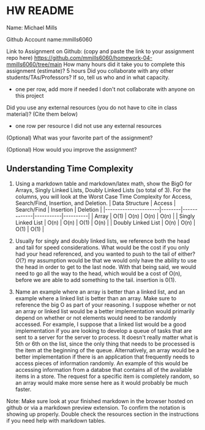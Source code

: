 # HW README

Name: Michael Mills

Github Account name:mmills6060 

Link to Assignment on Github: (copy and paste the link to your assignment repo here)
https://github.com/mmills6060/homework-04-mmills6060/tree/main
How many hours did it take you to complete this assignment (estimate)? 
5 hours
Did you collaborate with any other students/TAs/Professors? If so, tell us who and in what capacity.  
- one per row, add more if needed
I don't not collaborate with anyone on this project

Did you use any external resources (you do not have to cite in class material)? (Cite them below)  
- one row per resource
I did not use any external resources

(Optional) What was your favorite part of the assignment? 

(Optional) How would you improve the assignment? 

## Understanding Time Complexity

1. Using a markdown table and markdown/latex math, show the BigO for Arrays, Singly Linked Lists, Doubly Linked Lists (so total of 3). For the columns, you will look at the Worst Case Time Complexity for Access, Search/Find, Insertion, and Deletion. 
| Data Structure       | Access | Search/Find | Insertion | Deletion |
|----------------------|--------|-------------|-----------|----------|
| Array                | O(1)   | O(n)        | O(n)      | O(n)     |
| Singly Linked List   | O(n)   | O(n)        | O(1)      | O(n)     |
| Doubly Linked List   | O(n)   | O(n)        | O(1)      | O(1)     |

2. Usually for singly and doubly linked lists, we reference both the head and tail for speed considerations. What would be the cost if you only had your head referenced, and you wanted to push to the tail of either?  $O(?)$
my assumption would be that we would only have the ability to use the head in order to get to the last node. With that being said, we would need to go all the way to the head, which would be a cost of O(n), before we are able to add something to the tail. insertion is 0(1).
3. Name an example where an array is better than a linked list, and an example where a linked list is better than an array. Make sure to reference the big O as part of your reasoning. 
I suppose whether or not an array or linked list would be a better implementation would primarily depend on whether or not elements would need to be randomly accessed. For example, I suppose that a linked list would be a good implementation if you are looking to develop a queue of tasks that are sent to a server for the server to process. It doesn't really matter what is 5th or 6th on the list, since the only thing that needs to be processed is the item at the beginning of the queue. Alternatively, an array would be a better implementation if there is an application that frequently needs to access pieces of information randomly. An example of this would be accessing information from a databse that contains all of the available items in a store. The request for a specific item is completely random, so an array would make more sense here as it would probably be much faster. 

Note: Make sure look at your finished markdown in the browser hosted on github or via a markdown preview extension. To confirm the notation is showing up properly. Double check the resources section in the instructions if you need help with markdown tables. 
